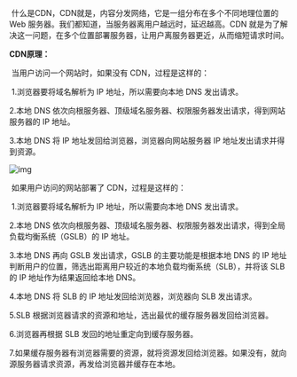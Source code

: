 ​	什么是CDN，CDN就是，内容分发网络，它是一组分布在多个不同地理位置的 Web 服务器。我们都知道，当服务器离用户越远时，延迟越高。CDN 就是为了解决这一问题，在多个位置部署服务器，让用户离服务器更近，从而缩短请求时间。

**CDN原理：**

​	当用户访问一个网站时，如果没有 CDN，过程是这样的：

​	1.浏览器要将域名解析为 IP 地址，所以需要向本地 DNS 发出请求。

2.本地 DNS 依次向根服务器、顶级域名服务器、权限服务器发出请求，得到网站服务器的 IP 地址。

3.本地 DNS 将 IP 地址发回给浏览器，浏览器向网站服务器 IP 地址发出请求并得到资源。

![img](file:///C:\Users\ADMINI~1\AppData\Local\Temp\ksohtml5372\wps1.jpg) 

​	如果用户访问的网站部署了 CDN，过程是这样的：

​	1.浏览器要将域名解析为 IP 地址，所以需要向本地 DNS 发出请求。

2.本地 DNS 依次向根服务器、顶级域名服务器、权限服务器发出请求，得到全局负载均衡系统（GSLB）的 IP 地址。

3.本地 DNS 再向 GSLB 发出请求，GSLB 的主要功能是根据本地 DNS 的 IP 地址判断用户的位置，筛选出距离用户较近的本地负载均衡系统（SLB），并将该 SLB 的 IP 地址作为结果返回给本地 DNS。

4.本地 DNS 将 SLB 的 IP 地址发回给浏览器，浏览器向 SLB 发出请求。

5.SLB 根据浏览器请求的资源和地址，选出最优的缓存服务器发回给浏览器。

6.浏览器再根据 SLB 发回的地址重定向到缓存服务器。

7.如果缓存服务器有浏览器需要的资源，就将资源发回给浏览器。如果没有，就向源服务器请求资源，再发给浏览器并缓存在本地。